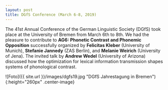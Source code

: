```yaml
---
layout: post
title: DGfS Conference (March 6-8, 2019)
---
```


The 41st Annual Conference of the German Linguistic Society (DGfS) took place at the University of Bremen from March 6th to 8th.
We had the pleasure to contribute to <strong>AG6: Phonetic Contrast and Phonemic Opposition</strong> successfully organized by 
<strong>Felicitas Kleber</strong> (University of Munich), <strong>Stefanie Jannedy</strong> (ZAS Berlin), 
and <strong>Melanie Weirich</strong> (University of Jena).
The invited talk by <strong>Andrew Wedel</strong> (University of Arizona) discussed how the optimization for lexical information
transmission shapes systems of phonological contrast.

![Foto]({{ site.url }}/images/dgfs19.jpg "DGfS Jahrestagung in Bremen"){:height="260px" .center-image}
